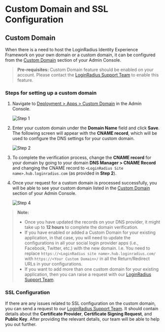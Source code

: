 # Custom Domain and SSL Configuration

## Custom Domain

When there is a need to host the LoginRadius Identity Experience Framework on your own domain or a custom domain, it can be configured from the [Custom Domain](https://adminconsole.loginradius.com/deployment/apps/custom-domain) section of your Admin Console.

> **Pre-requisites:** Custom Domain feature should be enabled on your account. Please contact the [LoginRadius Support Team](https://adminconsole.loginradius.com/support/tickets/open-a-new-ticket) to enable this feature.

### Steps for setting up a custom domain

1. Navigate to [Deployment > Apps > Custom Domain](https://adminconsole.loginradius.com/deployment/apps/custom-domain) in the Admin Console.

   ![Step 1](https://apidocs.lrcontent.com/images/Step-1_2361362824cefb489c8.36271060.jpg "Step 1")

2. Enter your custom domain under the **Domain Name** field and click **Save**. The following screen will appear with the **CNAME record**, which will be used to configure the DNS settings for your custom domain.

   ![Step 2](https://apidocs.lrcontent.com/images/Step-2_2941462824d221871e4.98839711.jpg "Step 2")

3. To complete the verification process, change the **CNAME record** for your domain by going to your domain **DNS Manager > CNAME Record** and changing the CNAME record to `<LoginRadius Site name>.hub.loginradius.com` (as provided in **Step 2**).

4. Once your request for a custom domain is processed successfully, you will be able to see your custom domain listed in the [Custom Domain](https://adminconsole.loginradius.com/deployment/apps/custom-domain) section of your Admin Console.

   ![Step 4](https://apidocs.lrcontent.com/images/Step-3_2205662824e143a1e64.72403734.jpg "Step 4")

> **Note:**
>
> - Once you have updated the records on your DNS provider, it might take up to **12 hours** to complete the domain verification.
> - If you have enabled or added a Custom Domain for your existing application, in that case, you will need to update the configurations in all your social login provider apps (i.e., Facebook, Twitter, etc.) with the new domain. I.e. You need to replace `https://<LoginRadius site name>.hub.loginradius.com/` with `https://<Your Custom Domain>/` in all the Return/Redirect URLs in your configurations.
> - If you want to add more than one custom domain for your existing application, then you can raise a request with our [LoginRadius Support Team](https://adminconsole.loginradius.com/support/tickets/open-a-new-ticket).

### SSL Configuration

If there are any issues related to SSL configuration on the custom domain, you can send a request to our [LoginRadius Support Team](https://adminconsole.loginradius.com/support/tickets/open-a-new-ticket). It should contain details about the **Certificate Provider**, **Certificate Signing Request**, and **Public Key**. After providing the relevant details, our team will be able to help you out further.
